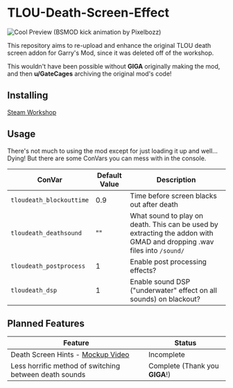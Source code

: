 # TLOU-Death-Screen-Effect
![Cool Preview (BSMOD kick animation by Pixelbozz)](https://github.com/CT-Studios-UT/TLOU-Death-Screen-Effect/blob/main/workshopassets/widescreenpreview.gif)

This repository aims to re-upload and enhance the original TLOU death screen addon for Garry's Mod, since it was deleted off of the workshop.

This wouldn't have been possible without **GIGA** originally making the mod, and then **u/GateCages** archiving the original mod's code!


## Installing

[Steam Workshop](https://steamcommunity.com/sharedfiles/filedetails/?id=2575284168)

## Usage

There's not much to using the mod except for just loading it up and well... Dying!  But there are some ConVars you can mess with in the console.

| ConVar | Default Value | Description |
| --- | --- | --- |
| `tloudeath_blockouttime` | 0.9 | Time before screen blacks out after death |
| `tloudeath_deathsound` | "" | What sound to play on death.  This can be used by extracting the addon with GMAD and dropping .wav files into `/sound/` |
| `tloudeath_postprocess` | 1 | Enable post processing effects? |
| `tloudeath_dsp` | 1 | Enable sound DSP ("underwater" effect on all sounds) on blackout? |

## Planned Features

| Feature | Status |
| --- | --- |
| Death Screen Hints - [Mockup Video](https://www.youtube.com/watch?v=f64z6Uhe-7o) | Incomplete |
| Less horrific method of switching between death sounds | Complete (Thank you **GIGA**!) |